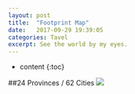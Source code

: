 ```yaml
---
layout: post
title:  "Footprint Map"
date:   2017-09-29 19:39:05
categories: Tavel
excerpt: See the world by my eyes.
---
```


* content
{:toc}

##24 Provinces / 62 Cities
![](http://image.jiantuku.com/17-9-29/28642991.jpg)
